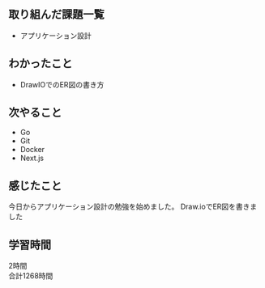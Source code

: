 ## 取り組んだ課題一覧
- アプリケーション設計

## わかったこと
- DrawIOでのER図の書き方

## 次やること
- Go
- Git
- Docker
- Next.js

## 感じたこと
今日からアプリケーション設計の勉強を始めました。
Draw.ioでER図を書きました

## 学習時間
2時間<br />
合計1268時間
